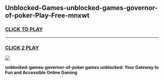 
## Unblocked-Games-unblocked-games-governor-of-poker-Play-Free-mnxwt
<h3>
<a href="https://premium76.site?title=unblocked-games-governor-of-poker&ref=21A">CLICK TO PLAY</a></h3>
<hr>

<h3>
<a href="https://premium76.site?title=unblocked-games-governor-of-poker&ref=21A">CLICK 2 PLAY</a>
  
</h3>

<a href="https://premium76.site?title=unblocked-games-governor-of-poker&ref=21A"><img src="https://clearcache.store/games.png"></a>


**unblocked-games-governor-of-poker games unblocked: Your Gateway to Fun and Accessible Online Gaming**
